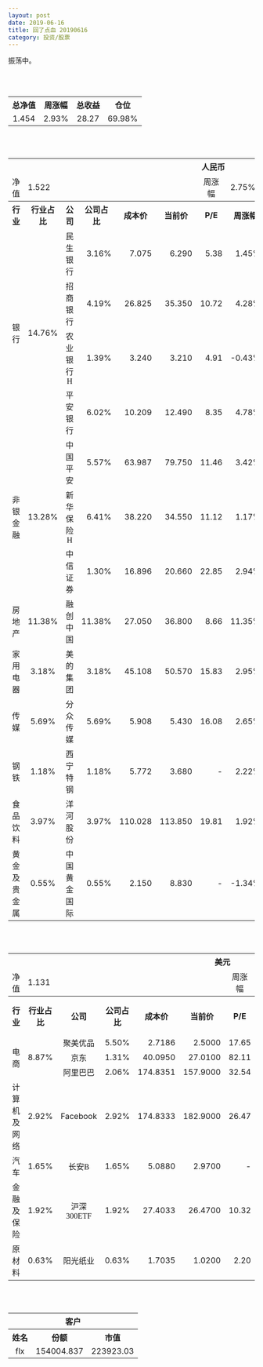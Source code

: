 ```yaml
---
layout: post
date: 2019-06-16
title: 回了点血 20190616
category: 投资/股票
---
```


振荡中。

<br/>
<br/>

<table cellspacing="0" border="0">
	<tr>
		<th height="21" align="center"><font face="Noto Sans CJK SC Regular">总净值</font></th>
		<th align="center"><font face="Noto Sans CJK SC Regular">周涨幅</font></th>
		<th align="center"><font face="Noto Sans CJK SC Regular">总收益</font></th>
		<th align="center"><font face="Noto Sans CJK SC Regular">仓位</font></th>
	</tr>
	<tr>
		<td height="17" align="center" sdval="1.454" sdnum="1033;0;0.000">1.454</td>
		<td align="center" sdval="0.0293" sdnum="1033;0;0.00%">2.93%</td>
		<td align="center" sdval="28.27" sdnum="1033;0;0.00">28.27</td>
		<td align="center" sdval="0.6998" sdnum="1033;0;0.00%">69.98%</td>
	</tr>
</table>
<br />
<br />
<table>
	<tr>
		<th colspan="12"  height="21" align="center" valign="middle"><font face="Noto Sans CJK SC Regular">人民币</font></th>
		</tr>
	<tr>
		<td height="17" align="center"><font face="Noto Sans CJK SC Regular">净值</font></td>
		<td colspan="5"  align="left" valign="middle" sdval="1.522" sdnum="1033;">1.522</td>
		<td align="center"><font face="Noto Sans CJK SC Regular">周涨幅</font></td>
		<td colspan="5"  align="left" valign="middle" sdval="0.0275" sdnum="1033;0;0.00%">2.75%</td>
		</tr>
	<tr>
		<th height="21" align="center" valign="middle"><font face="Noto Sans CJK SC Regular">行业</font></th>
		<th align="center" valign="middle"><font face="Noto Sans CJK SC Regular">行业占比</font></th>
		<th align="center"><font face="Noto Sans CJK SC Regular">公司</font></th>
		<th align="center"><font face="Noto Sans CJK SC Regular">公司占比</font></th>
		<th align="center"><font face="Noto Sans CJK SC Regular">成本价</font></th>
		<th align="center"><font face="Noto Sans CJK SC Regular">当前价</font></th>
		<th align="center">P/E</th>
		<th align="center"><font face="Noto Sans CJK SC Regular">周涨幅</font></th>
		<th align="center"><font face="Noto Sans CJK SC Regular">总涨幅</font></th>
		<th align="left"><font face="Noto Sans CJK SC Regular">下一阶梯</font></th>
		<th align="left"><font face="Noto Sans CJK SC Regular">浮动止损价</font></th>
		<th align="center"><font face="Noto Sans CJK SC Regular">止损价</font></th>
	</tr>
	<tr>
		<td rowspan="4"  height="72" align="center" valign="middle"><font face="Noto Sans CJK SC Regular">银行</font></td>
		<td rowspan="4"  align="center" valign="middle" sdval="0.1476" sdnum="1033;0;0.00%">14.76%</td>
		<td align="center"><font face="Noto Sans CJK SC Regular">民生银行</font></td>
		<td align="right" sdval="0.0316" sdnum="1033;0;0.00%">3.16%</td>
		<td align="right" sdval="7.075" sdnum="1033;0;0.000">7.075</td>
		<td align="right" sdval="6.29" sdnum="1033;0;0.000">6.290</td>
		<td align="right" sdval="5.38" sdnum="1033;0;0.00">5.38</td>
		<td align="right" sdval="0.0145" sdnum="1033;0;0.00%">1.45%</td>
		<td align="right" bgcolor="#CCFFCC" sdval="-0.11235406360424" sdnum="1033;0;0.00%"><font color="#006600">-11.24%</font></td>
		<td align="right" sdval="8.84375" sdnum="1033;0;0.000">8.844</td>
		<td align="right" sdval="0" sdnum="1033;0;0.000">0.000</td>
		<td align="right" sdval="0" sdnum="1033;0;0.000">0.000</td>
	</tr>
	<tr>
		<td align="center"><font face="Noto Sans CJK SC Regular">招商银行</font></td>
		<td align="right" sdval="0.0419" sdnum="1033;0;0.00%">4.19%</td>
		<td align="right" sdval="26.825" sdnum="1033;0;0.000">26.825</td>
		<td align="right" sdval="35.35" sdnum="1033;0;0.000">35.350</td>
		<td align="right" sdval="10.72" sdnum="1033;0;0.00">10.72</td>
		<td align="right" sdval="0.0428" sdnum="1033;0;0.00%">4.28%</td>
		<td align="right" bgcolor="#FFCCCC" sdval="0.31640055917987" sdnum="1033;0;0.00%"><font color="#CC0000">31.64%</font></td>
		<td align="right" bgcolor="#CCFFCC" sdval="41.9140625" sdnum="1033;0;0.000"><font color="#006600">41.914</font></td>
		<td align="right" bgcolor="#FFCCCC" sdval="30.84875" sdnum="1033;0;0.000"><font color="#CC0000">30.849</font></td>
		<td align="right" bgcolor="#FFCCCC" sdval="30.849" sdnum="1033;0;0.000"><font color="#CC0000">30.849</font></td>
	</tr>
	<tr>
		<td align="center"><font face="Noto Sans CJK SC Regular">农业银行H</font></td>
		<td align="right" sdval="0.0139" sdnum="1033;0;0.00%">1.39%</td>
		<td align="right" sdval="3.24" sdnum="1033;0;0.000">3.240</td>
		<td align="right" sdval="3.21" sdnum="1033;0;0.000">3.210</td>
		<td align="right" sdval="4.91" sdnum="1033;0;0.00">4.91</td>
		<td align="right" sdval="-0.0043" sdnum="1033;0;0.00%">-0.43%</td>
		<td align="right" bgcolor="#CCFFCC" sdval="-0.0106592592592594" sdnum="1033;0;0.00%"><font color="#006600">-1.07%</font></td>
		<td align="right" sdval="4.05" sdnum="1033;0;0.000">4.050</td>
		<td align="right" sdval="0" sdnum="1033;0;0.000">0.000</td>
		<td align="right" sdval="0" sdnum="1033;0;0.000">0.000</td>
	</tr>
	<tr>
		<td align="center"><font face="Noto Sans CJK SC Regular">平安银行</font></td>
		<td align="right" sdval="0.0602" sdnum="1033;0;0.00%">6.02%</td>
		<td align="right" sdval="10.209" sdnum="1033;0;0.000">10.209</td>
		<td align="right" sdval="12.49" sdnum="1033;0;0.000">12.490</td>
		<td align="right" sdval="8.35" sdnum="1033;0;0.00">8.35</td>
		<td align="right" sdval="0.0478" sdnum="1033;0;0.00%">4.78%</td>
		<td align="right" bgcolor="#FFCCCC" sdval="0.222030306592222" sdnum="1033;0;0.00%"><font color="#CC0000">22.20%</font></td>
		<td align="right" sdval="12.76125" sdnum="1033;0;0.000">12.761</td>
		<td align="right" sdval="0" sdnum="1033;0;0.000">0.000</td>
		<td align="right" bgcolor="#FFCCCC" sdval="11.74" sdnum="1033;0;0.000"><font color="#CC0000">11.740</font></td>
	</tr>
	<tr>
		<td rowspan="3"  height="52" align="center" valign="middle"><font face="Noto Sans CJK SC Regular">非银金融</font></td>
		<td rowspan="3"  align="center" valign="middle" sdval="0.1328" sdnum="1033;0;0.00%">13.28%</td>
		<td align="center"><font face="Noto Sans CJK SC Regular">中国平安</font></td>
		<td align="right" sdval="0.0557" sdnum="1033;0;0.00%">5.57%</td>
		<td align="right" sdval="63.987" sdnum="1033;0;0.000">63.987</td>
		<td align="right" sdval="79.75" sdnum="1033;0;0.000">79.750</td>
		<td align="right" sdval="11.46" sdnum="1033;0;0.00">11.46</td>
		<td align="right" sdval="0.0342" sdnum="1033;0;0.00%">3.42%</td>
		<td align="right" bgcolor="#FFCCCC" sdval="0.24494691421695" sdnum="1033;0;0.00%"><font color="#CC0000">24.49%</font></td>
		<td align="right" sdval="79.98375" sdnum="1033;0;0.000">79.984</td>
		<td align="right" sdval="0" sdnum="1033;0;0.000">0.000</td>
		<td align="right" sdval="0" sdnum="1033;0;0.000">0.000</td>
	</tr>
	<tr>
		<td align="center"><font face="Noto Sans CJK SC Regular">新华保险H</font></td>
		<td align="right" sdval="0.0641" sdnum="1033;0;0.00%">6.41%</td>
		<td align="right" sdval="38.22" sdnum="1033;0;0.000">38.220</td>
		<td align="right" sdval="34.55" sdnum="1033;0;0.000">34.550</td>
		<td align="right" sdval="11.12" sdnum="1033;0;0.00">11.12</td>
		<td align="right" sdval="0.0117" sdnum="1033;0;0.00%">1.17%</td>
		<td align="right" bgcolor="#CCFFCC" sdval="-0.0974230245944533" sdnum="1033;0;0.00%"><font color="#006600">-9.74%</font></td>
		<td align="right" sdval="47.775" sdnum="1033;0;0.000">47.775</td>
		<td align="right" sdval="0" sdnum="1033;0;0.000">0.000</td>
		<td align="right" sdval="0" sdnum="1033;0;0.000">0.000</td>
	</tr>
	<tr>
		<td align="center"><font face="Noto Sans CJK SC Regular">中信证券</font></td>
		<td align="right" sdval="0.013" sdnum="1033;0;0.00%">1.30%</td>
		<td align="right" sdval="16.896" sdnum="1033;0;0.000">16.896</td>
		<td align="right" sdval="20.66" sdnum="1033;0;0.000">20.660</td>
		<td align="right" sdval="22.85" sdnum="1033;0;0.00">22.85</td>
		<td align="right" sdval="0.0294" sdnum="1033;0;0.00%">2.94%</td>
		<td align="right" bgcolor="#FFCCCC" sdval="0.221374621212121" sdnum="1033;0;0.00%"><font color="#CC0000">22.14%</font></td>
		<td align="right" sdval="21.12" sdnum="1033;0;0.000">21.120</td>
		<td align="right" sdval="0" sdnum="1033;0;0.000">0.000</td>
		<td align="right" bgcolor="#FFCCCC" sdval="19.43" sdnum="1033;0;0.000"><font color="#CC0000">19.430</font></td>
	</tr>
	<tr>
		<td height="17" align="center" valign="middle"><font face="Noto Sans CJK SC Regular">房地产</font></td>
		<td align="center" valign="middle" sdval="0.1138" sdnum="1033;0;0.00%">11.38%</td>
		<td align="center"><font face="Noto Sans CJK SC Regular">融创中国</font></td>
		<td align="right" sdval="0.1138" sdnum="1033;0;0.00%">11.38%</td>
		<td align="right" sdval="27.05" sdnum="1033;0;0.000">27.050</td>
		<td align="right" sdval="36.8" sdnum="1033;0;0.000">36.800</td>
		<td align="right" sdval="8.66" sdnum="1033;0;0.00">8.66</td>
		<td align="right" sdval="0.1135" sdnum="1033;0;0.00%">11.35%</td>
		<td align="right" bgcolor="#FFCCCC" sdval="0.359043622920517" sdnum="1033;0;0.00%"><font color="#CC0000">35.90%</font></td>
		<td align="right" bgcolor="#CCFFCC" sdval="42.265625" sdnum="1033;0;0.000"><font color="#006600">42.266</font></td>
		<td align="right" bgcolor="#FFCCCC" sdval="31.1075" sdnum="1033;0;0.000"><font color="#CC0000">31.108</font></td>
		<td align="right" bgcolor="#FFCCCC" sdval="38.884" sdnum="1033;0;0.000"><font color="#CC0000">38.884</font></td>
	</tr>
	<tr>
		<td height="17" align="center" valign="middle"><font face="Noto Sans CJK SC Regular">家用电器</font></td>
		<td align="center" valign="middle" sdval="0.0318" sdnum="1033;0;0.00%">3.18%</td>
		<td align="center"><font face="Noto Sans CJK SC Regular">美的集团</font></td>
		<td align="right" sdval="0.0318" sdnum="1033;0;0.00%">3.18%</td>
		<td align="right" sdval="45.108" sdnum="1033;0;0.000">45.108</td>
		<td align="right" sdval="50.57" sdnum="1033;0;0.000">50.570</td>
		<td align="right" sdval="15.83" sdnum="1033;0;0.00">15.83</td>
		<td align="right" sdval="0.0295" sdnum="1033;0;0.00%">2.95%</td>
		<td align="right" bgcolor="#FFCCCC" sdval="0.119687168573202" sdnum="1033;0;0.00%"><font color="#CC0000">11.97%</font></td>
		<td align="right" sdval="56.385" sdnum="1033;0;0.000">56.385</td>
		<td align="right" sdval="0" sdnum="1033;0;0.000">0.000</td>
		<td align="right" sdval="0" sdnum="1033;0;0.000">0.000</td>
	</tr>
	<tr>
		<td height="17" align="center" valign="middle"><font face="Noto Sans CJK SC Regular">传媒</font></td>
		<td align="center" valign="middle" sdval="0.0569" sdnum="1033;0;0.00%">5.69%</td>
		<td align="center"><font face="Noto Sans CJK SC Regular">分众传媒</font></td>
		<td align="right" sdval="0.0569" sdnum="1033;0;0.00%">5.69%</td>
		<td align="right" sdval="5.908" sdnum="1033;0;0.000">5.908</td>
		<td align="right" sdval="5.43" sdnum="1033;0;0.000">5.430</td>
		<td align="right" sdval="16.08" sdnum="1033;0;0.00">16.08</td>
		<td align="right" sdval="0.0265" sdnum="1033;0;0.00%">2.65%</td>
		<td align="right" bgcolor="#CCFFCC" sdval="-0.0823072444143535" sdnum="1033;0;0.00%"><font color="#006600">-8.23%</font></td>
		<td align="right" sdval="7.385" sdnum="1033;0;0.000">7.385</td>
		<td align="right" sdval="0" sdnum="1033;0;0.000">0.000</td>
		<td align="right" sdval="0" sdnum="1033;0;0.000">0.000</td>
	</tr>
	<tr>
		<td height="17" align="center"><font face="Noto Sans CJK SC Regular">钢铁</font></td>
		<td align="center" valign="middle" sdval="0.0118" sdnum="1033;0;0.00%">1.18%</td>
		<td align="center"><font face="Noto Sans CJK SC Regular">西宁特钢</font></td>
		<td align="right" sdval="0.0118" sdnum="1033;0;0.00%">1.18%</td>
		<td align="right" sdval="5.772" sdnum="1033;0;0.000">5.772</td>
		<td align="right" sdval="3.68" sdnum="1033;0;0.000">3.680</td>
		<td align="right" sdnum="1033;0;0.00">-</td>
		<td align="right" sdval="0.0222" sdnum="1033;0;0.00%">2.22%</td>
		<td align="right" bgcolor="#CCFFCC" sdval="-0.363839362439363" sdnum="1033;0;0.00%"><font color="#006600">-36.38%</font></td>
		<td align="right" sdval="7.215" sdnum="1033;0;0.000">7.215</td>
		<td align="right" sdval="0" sdnum="1033;0;0.000">0.000</td>
		<td align="right" sdval="0" sdnum="1033;0;0.000">0.000</td>
	</tr>
	<tr>
		<td height="17" align="center" valign="middle"><font face="Noto Sans CJK SC Regular">食品饮料</font></td>
		<td align="center" valign="middle" sdval="0.0397" sdnum="1033;0;0.00%">3.97%</td>
		<td align="center"><font face="Noto Sans CJK SC Regular">洋河股份</font></td>
		<td align="right" sdval="0.0397" sdnum="1033;0;0.00%">3.97%</td>
		<td align="right" sdval="110.028" sdnum="1033;0;0.000">110.028</td>
		<td align="right" sdval="113.85" sdnum="1033;0;0.000">113.850</td>
		<td align="right" sdval="19.81" sdnum="1033;0;0.00">19.81</td>
		<td align="right" sdval="0.0192" sdnum="1033;0;0.00%">1.92%</td>
		<td align="right" bgcolor="#FFCCCC" sdval="0.0333366124986365" sdnum="1033;0;0.00%"><font color="#CC0000">3.33%</font></td>
		<td align="right" sdval="137.535" sdnum="1033;0;0.000">137.535</td>
		<td align="right" sdval="0" sdnum="1033;0;0.000">0.000</td>
		<td align="right" sdval="0" sdnum="1033;0;0.000">0.000</td>
	</tr>
	<tr>
		<td height="17" align="center"><font face="Noto Sans CJK SC Regular">黄金及贵金属</font></td>
		<td align="center" valign="middle" sdval="0.0055" sdnum="1033;0;0.00%">0.55%</td>
		<td align="center"><font face="Noto Sans CJK SC Regular">中国黄金国际</font></td>
		<td align="right" sdval="0.0055" sdnum="1033;0;0.00%">0.55%</td>
		<td align="right" sdval="2.15" sdnum="1033;0;0.000">2.150</td>
		<td align="right" sdval="8.83" sdnum="1033;0;0.000">8.830</td>
		<td align="right" sdnum="1033;0;0.00">-</td>
		<td align="right" sdval="-0.0134" sdnum="1033;0;0.00%">-1.34%</td>
		<td align="right" bgcolor="#FFCCCC" sdval="3.10557674418605" sdnum="1033;0;0.00%"><font color="#CC0000">310.56%</font></td>
		<td align="right" bgcolor="#CCFFCC" sdval="10.2519989013672" sdnum="1033;0;0.000"><font color="#006600">10.252</font></td>
		<td align="right" bgcolor="#FFCCCC" sdval="7.54547119140625" sdnum="1033;0;0.000"><font color="#CC0000">7.545</font></td>
		<td align="right" sdval="0" sdnum="1033;0;0.000">0.000</td>
	</tr>
</table>
<br />
<br />
<table>
	<tr>
		<th colspan="12"  height="21" align="center" valign="middle"><font face="Noto Sans CJK SC Regular">美元</font></th>
		</tr>
	<tr>
		<td height="17" align="center"><font face="Noto Sans CJK SC Regular">净值</font></td>
		<td colspan="5"  align="left" valign="middle" sdval="1.131" sdnum="1033;">1.131</td>
		<td align="center"><font face="Noto Sans CJK SC Regular">周涨幅</font></td>
		<td colspan="5"  align="left" valign="middle" sdval="0.0386" sdnum="1033;0;0.00%">3.86%</td>
		</tr>
	<tr>
		<th height="22" align="center" valign="middle"><font face="Noto Sans CJK SC Regular">行业</font></th>
		<th align="center" valign="middle"><font face="Noto Sans CJK SC Regular">行业占比</font></th>
		<th align="center"><font face="Noto Sans CJK SC Regular">公司</font></th>
		<th align="center"><font face="Noto Sans CJK SC Regular">公司占比</font></th>
		<th align="center"><font face="Noto Sans CJK SC Regular">成本价</font></th>
		<th align="center"><font face="Noto Sans CJK SC Regular">当前价</font></th>
		<th align="center">P/E</th>
		<th align="center"><font face="Noto Sans CJK SC Regular">周涨幅</font></th>
		<th align="center"><font face="Noto Sans CJK SC Regular">总涨幅</font></th>
		<th align="left"><font face="Noto Sans CJK SC Regular">下一阶梯</font></th>
		<th align="left"><font face="Noto Sans CJK SC Regular">浮动止损价</font></th>
		<th align="center"><font face="Noto Sans CJK SC Regular">止损价</font></th>
	</tr>
	<tr>
		<td rowspan="3"  height="51" align="center" valign="middle"><font face="Noto Sans CJK SC Regular">电商</font></td>
		<td rowspan="3"  align="center" valign="middle" sdval="0.0887" sdnum="1033;0;0.00%">8.87%</td>
		<td align="center" sdnum="1033;0;0.00%"><font face="Noto Sans CJK SC Regular">聚美优品</font></td>
		<td align="right" sdval="0.055" sdnum="1033;0;0.00%">5.50%</td>
		<td align="right" sdval="2.7186" sdnum="1033;0;0.0000">2.7186</td>
		<td align="right" sdval="2.5" sdnum="1033;0;0.0000">2.5000</td>
		<td align="right" sdval="17.65" sdnum="1033;0;0.00">17.65</td>
		<td align="right" sdval="0.0909" sdnum="1033;0;0.00%">9.09%</td>
		<td align="right" bgcolor="#CCFFCC" sdval="-0.0818090340616494" sdnum="1033;0;0.00%"><font color="#006600">-8.18%</font></td>
		<td align="right" sdval="3.39825" sdnum="1033;0;0.000">3.398</td>
		<td align="right" sdval="0" sdnum="1033;0;0.000">0.000</td>
		<td align="right" sdval="0" sdnum="1033;0;0.000">0.000</td>
	</tr>
	<tr>
		<td align="center" sdnum="1033;0;0.00%"><font face="Noto Sans CJK SC Regular">京东</font></td>
		<td align="right" sdval="0.0131" sdnum="1033;0;0.00%">1.31%</td>
		<td align="right" sdval="40.095" sdnum="1033;0;0.0000">40.0950</td>
		<td align="right" sdval="27.01" sdnum="1033;0;0.0000">27.0100</td>
		<td align="right" sdval="82.11" sdnum="1033;0;0.00">82.11</td>
		<td align="right" sdval="0.0093" sdnum="1033;0;0.00%">0.93%</td>
		<td align="right" bgcolor="#CCFFCC" sdval="-0.327749918942512" sdnum="1033;0;0.00%"><font color="#006600">-32.77%</font></td>
		<td align="right" sdval="50.11875" sdnum="1033;0;0.000">50.119</td>
		<td align="right" sdval="0" sdnum="1033;0;0.000">0.000</td>
		<td align="right" sdval="0" sdnum="1033;0;0.000">0.000</td>
	</tr>
	<tr>
		<td align="center" sdnum="1033;0;0.00%"><font face="Noto Sans CJK SC Regular">阿里巴巴</font></td>
		<td align="right" sdval="0.0206" sdnum="1033;0;0.00%">2.06%</td>
		<td align="right" sdval="174.8351" sdnum="1033;0;0.0000">174.8351</td>
		<td align="right" sdval="157.9" sdnum="1033;0;0.0000">157.9000</td>
		<td align="right" sdval="32.54" sdnum="1033;0;0.00">32.54</td>
		<td align="right" sdval="0.0251" sdnum="1033;0;0.00%">2.51%</td>
		<td align="right" bgcolor="#CCFFCC" sdval="-0.0982632728782723" sdnum="1033;0;0.00%"><font color="#006600">-9.83%</font></td>
		<td align="right" sdval="218.543875" sdnum="1033;0;0.000">218.544</td>
		<td align="right" sdval="0" sdnum="1033;0;0.000">0.000</td>
		<td align="right" sdval="0" sdnum="1033;0;0.000">0.000</td>
	</tr>
	<tr>
		<td height="17" align="center"><font face="Noto Sans CJK SC Regular">计算机及网络</font></td>
		<td align="center" sdval="0.0292" sdnum="1033;0;0.00%">2.92%</td>
		<td align="center" sdnum="1033;0;0.00%">Facebook</td>
		<td align="right" sdval="0.0292" sdnum="1033;0;0.00%">2.92%</td>
		<td align="right" sdval="174.8333" sdnum="1033;0;0.0000">174.8333</td>
		<td align="right" sdval="182.9" sdnum="1033;0;0.0000">182.9000</td>
		<td align="right" sdval="26.47" sdnum="1033;0;0.00">26.47</td>
		<td align="right" sdval="0.046" sdnum="1033;0;0.00%">4.60%</td>
		<td align="right" bgcolor="#FFCCCC" sdval="0.0447393796261923" sdnum="1033;0;0.00%"><font color="#CC0000">4.47%</font></td>
		<td align="right" sdval="218.541625" sdnum="1033;0;0.000">218.542</td>
		<td align="right" sdval="0" sdnum="1033;0;0.000">0.000</td>
		<td align="right" sdval="0" sdnum="1033;0;0.000">0.000</td>
	</tr>
	<tr>
		<td height="22" align="center" valign="middle"><font face="Noto Sans CJK SC Regular">汽车</font></td>
		<td align="center" sdval="0.0165" sdnum="1033;0;0.00%">1.65%</td>
		<td align="center" sdnum="1033;0;0.00%"><font face="Noto Sans CJK SC Regular">长安B</font></td>
		<td align="right" sdval="0.0165" sdnum="1033;0;0.00%">1.65%</td>
		<td align="right" sdval="5.088" sdnum="1033;0;0.0000">5.0880</td>
		<td align="right" sdval="2.97" sdnum="1033;0;0.0000">2.9700</td>
		<td align="right" sdnum="1033;0;0.00">-</td>
		<td align="right" sdval="-0.0571" sdnum="1033;0;0.00%">-5.71%</td>
		<td align="right" bgcolor="#CCFFCC" sdval="-0.417673584905661" sdnum="1033;0;0.00%"><font color="#006600">-41.77%</font></td>
		<td align="right" sdval="6.36" sdnum="1033;0;0.000">6.360</td>
		<td align="right" sdval="0" sdnum="1033;0;0.000">0.000</td>
		<td align="right" sdval="0" sdnum="1033;0;0.000">0.000</td>
	</tr>
	<tr>
		<td height="22" align="center"><font face="Noto Sans CJK SC Regular"> 金融及保险</font></td>
		<td align="center" sdval="0.0192" sdnum="1033;0;0.00%">1.92%</td>
		<td align="center" sdnum="1033;0;0.00%"><font face="Noto Sans CJK SC Regular">沪深300ETF</font></td>
		<td align="right" sdval="0.0192" sdnum="1033;0;0.00%">1.92%</td>
		<td align="right" sdval="27.4033" sdnum="1033;0;0.0000">27.4033</td>
		<td align="right" sdval="26.47" sdnum="1033;0;0.0000">26.4700</td>
		<td align="right" sdval="10.32" sdnum="1033;0;0.00">10.32</td>
		<td align="right" sdval="0.0072" sdnum="1033;0;0.00%">0.72%</td>
		<td align="right" bgcolor="#CCFFCC" sdval="-0.0354579419267024" sdnum="1033;0;0.00%"><font color="#006600">-3.55%</font></td>
		<td align="right" sdval="34.254125" sdnum="1033;0;0.000">34.254</td>
		<td align="right" sdval="0" sdnum="1033;0;0.000">0.000</td>
		<td align="right" sdval="0" sdnum="1033;0;0.000">0.000</td>
	</tr>
	<tr>
		<td height="17" align="center"><font face="Noto Sans CJK SC Regular">原材料</font></td>
		<td align="center" sdval="0.0063" sdnum="1033;0;0.00%">0.63%</td>
		<td align="center" sdnum="1033;0;0.00%"><font face="Noto Sans CJK SC Regular">阳光纸业</font></td>
		<td align="right" sdval="0.0063" sdnum="1033;0;0.00%">0.63%</td>
		<td align="right" sdval="1.7035" sdnum="1033;0;0.0000">1.7035</td>
		<td align="right" sdval="1.02" sdnum="1033;0;0.0000">1.0200</td>
		<td align="right" sdval="2.2" sdnum="1033;0;0.00">2.20</td>
		<td align="right" sdval="0" sdnum="1033;0;0.00%">0.00%</td>
		<td align="right" bgcolor="#CCFFCC" sdval="-0.402632756090402" sdnum="1033;0;0.00%"><font color="#006600">-40.26%</font></td>
		<td align="right" sdval="2.129375" sdnum="1033;0;0.000">2.129</td>
		<td align="right" sdval="0" sdnum="1033;0;0.000">0.000</td>
		<td align="right" sdval="0" sdnum="1033;0;0.000">0.000</td>
	</tr>
</table>
<br />
<br />
<table>
	<tr>
		<th colspan="12"  height="21" align="center" valign="middle"><font face="Noto Sans CJK SC Regular">客户</font></th>
		</tr>
	<tr>
		<th height="22" align="center"><font face="Noto Sans CJK SC Regular">姓名</font></th>
		<th align="center"><font face="Noto Sans CJK SC Regular">份额</font></th>
		<th align="center"><font face="Noto Sans CJK SC Regular">市值</font></th>
	</tr>
	<tr>
		<td height="17" align="center">flx</td>
		<td align="center" sdval="154004.837" sdnum="1033;">154004.837</td>
		<td align="center" sdval="223923.032998" sdnum="1033;0;0.00">223923.03</td>
	</tr>
</table>
